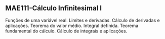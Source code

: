 ## MAE111-Cálculo Infinitesimal I
Funções de uma variável real. Limites e derivadas. Cálculo de derivadas e aplicações. Teorema do valor médio. Integral definida. Teorema fundamental do cálculo. Cálculo de integrais e aplicações.
